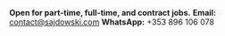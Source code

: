 **Open for part-time, full-time, and contract jobs.**
**Email:** contact@sajdowski.com
**WhatsApp:** +353 896 106 078
